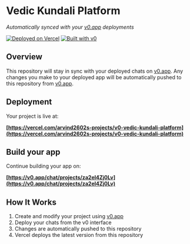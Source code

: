 # Vedic Kundali Platform

*Automatically synced with your [v0.app](https://v0.app) deployments*

[![Deployed on Vercel](https://img.shields.io/badge/Deployed%20on-Vercel-black?style=for-the-badge&logo=vercel)](https://vercel.com/arvind2602s-projects/v0-vedic-kundali-platform)
[![Built with v0](https://img.shields.io/badge/Built%20with-v0.app-black?style=for-the-badge)](https://v0.app/chat/projects/za2el4Zj0Lv)

## Overview

This repository will stay in sync with your deployed chats on [v0.app](https://v0.app).
Any changes you make to your deployed app will be automatically pushed to this repository from [v0.app](https://v0.app).

## Deployment

Your project is live at:

**[https://vercel.com/arvind2602s-projects/v0-vedic-kundali-platform](https://vercel.com/arvind2602s-projects/v0-vedic-kundali-platform)**

## Build your app

Continue building your app on:

**[https://v0.app/chat/projects/za2el4Zj0Lv](https://v0.app/chat/projects/za2el4Zj0Lv)**

## How It Works

1. Create and modify your project using [v0.app](https://v0.app)
2. Deploy your chats from the v0 interface
3. Changes are automatically pushed to this repository
4. Vercel deploys the latest version from this repository